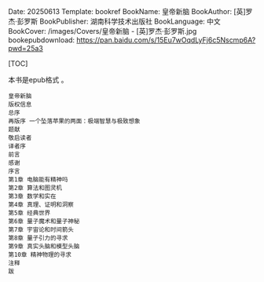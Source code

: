 Date: 20250613
Template: bookref
BookName: 皇帝新脑
BookAuthor: [英]罗杰·彭罗斯
BookPublisher: 湖南科学技术出版社
BookLanguage: 中文
BookCover: /images/Covers/皇帝新脑 - [英]罗杰·彭罗斯.jpg
bookepubdownload: https://pan.baidu.com/s/15Eu7wOqdLyFj6c5Nscmp6A?pwd=25a3



[TOC]

本书是epub格式 。



```
皇帝新脑
版权信息
总序
再版序 一个坠落苹果的两面：极端智慧与极致想象
题献
敬启读者
译者序
前言
感谢
序言
第1章 电脑能有精神吗
第2章 算法和图灵机
第3章 数学和实在
第4章 真理、证明和洞察
第5章 经典世界
第6章 量子魔术和量子神秘
第7章 宇宙论和时间箭头
第8章 量子引力的寻求
第9章 真实头脑和模型头脑
第10章 精神物理的寻求
注释
跋
```